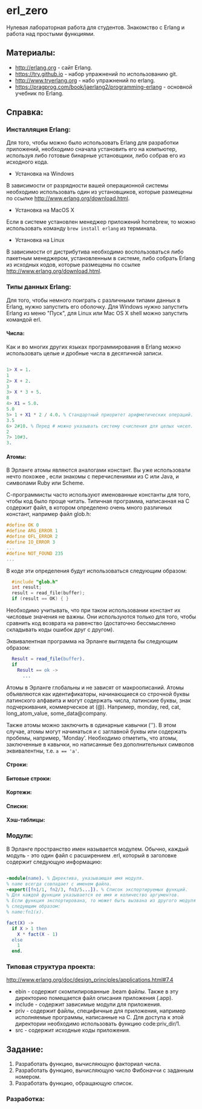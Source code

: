 # erl_zero

Нулевая лабораторная работа для студентов. Знакомство с Erlang и работа над
простыми функциями.

## Материалы:

* http://erlang.org - сайт Erlang.
* https://try.github.io - набор упражнений по использованию git.
* http://www.tryerlang.org - набо упражнений по erlang.
* https://pragprog.com/book/jaerlang2/programming-erlang - основной учебник по
Erlang.

## Справка:

### Инсталляция Erlang:

Для того, чтобы можно было использовать Erlang для разработки приложений, 
необходимо сначала установить его на компьютер, используя либо готовые бинарные
установщики, либо собрав его из исходного кода.

* Установка на Windows

В зависимости от разрядности вашей операционной системы необходимо использовать
один из установщиков, которые размещены по ссылке http://www.erlang.org/download.html.

* Установка на MacOS X

Если в системе установлен менеджер приложений homebrew, то можно использовать
команду ``brew install erlang`` из терминала.

* Установка на Linux

В зависимости от дистрибутива необходимо воспользоваться либо пакетным менеджером,
установленным в системе, либо собрать Erlang из исходных кодов, которые размещены
по ссылке http://www.erlang.org/download.html.

### Типы данных Erlang:

Для того, чтобы немного поиграть с различными типами данных в Erlang, нужно запустить
его оболочку. Для Windows нужно запустить Erlang из меню "Пуск", для Linux или Mac OS X
shell можно запустить командой erl.

#### Числа:

Как и во многих других языках программирования в Erlang можно использовать целые и 
дробные числа в десятичной записи.

``` erlang

1> X = 1.
1
2> X + 2.
3
3> X * 3 + 5.
8
4> X1 = 5.0.
5.0
5> 1 + X1 * 2 / 4.0. % Стандартный приоритет арифметических операций.
3.5
6> 2#10. % Перед # можно указывать систему счисления для целых чисел.
2
7> 10#3.
3.
```

#### Атомы:

В Эрланге атомы являются аналогами констант. Вы уже использовали нечто похожее
, если знакомы с перечислениями из C или Java, и символами Ruby или Scheme.

С-программисты часто используют именованные константы для того, чтобы код было
проще читать. Типичная программа, написанная на C содержит файл, в котором
определено очень много различных констант, например файл glob.h:

``` c
#define OK 0
#define ARG_ERROR 1
#define OFL_ERROR 2
#define IO_ERROR 3
...
#define NOT_FOUND 235
...

```

В коде эти определения будут использоваться следующим образом:

``` c
  #include "glob.h"
  int result;
  result = read_file(buffer);
  if (result == OK) { }

```

Необходимо учитывать, что при таком использовании констант их числовые значения
не важны. Они используются только для того, чтобы сравнить код возврата на 
равенство (достаточно бессмысленно складывать коды ошибок друг с другом).

Эквивалентная программа на Эрланге выглядела бы следующим образом:

``` erlang
  Result = read_file(buffer).
  if 
    Result == ok ->
      ...

```

Атомы в Эрланге глобальны и не зависят от макроописаний. Атомы объявляются как
идентификаторы, начинающиеся со строчной буквы латинского алфавита и могут
содержать числа, латинские буквы, знак подчеркивания, коммерческое at (@).
Например, monday, red, cat, long_atom_value, some_data@company.

Также атомы можно заключить в одинарные кавычки (''). В этом случае, атомы могут
начинаться и с заглавной буквы или содержать пробемы, например, 'Monday'.
Необходимо отметить, что атомы, заключенные в кавычки, но написанные без
дополнительных символов эквивалентны, т.е. `a == 'a'`.

#### Строки:



#### Битовые строки:

#### Кортежи:

#### Списки:

#### Хэш-таблицы:

### Модули:

В Эрланге пространство имен называется модулем. Обычно, каждый модуль - это один
файл с расширением .erl, который в заголовке содержит следующую информацию:

``` erlang

-module(name). % Директива, указывающая имя модуля. 
% name всегда совпадает с именем файла.
-export([fn1/1, fn2/3, fn3/5...]). % Список экспортируемых функций.
% Для каждой функции указывается ее имя и количество аргументов.
% Если функция экспортирована, то может быть вызвана из другого модуля 
% следующим образом:
% name:fn1(x).

fact(X) ->
  if X > 1 then
    X * fact(X - 1)
  else
    1
  end.

```

### Типовая структура проекта:

http://www.erlang.org/doc/design_principles/applications.html#7.4

- ebin - содержит скомпилированные .beam файлы. Также в эту директорию помещается файл описания приложения (.app).
- include - содержит зависимые модули для приложения.
- priv - содержит файлы, специфичные для приложения, например исполняемые программы, написанные на C. Для доступа к этой директории необходимо использовать функцию code:priv_dir/1.
- src - содержит исходные коды приложения.


## Задание:

1. Разработать функцию, вычисляющую факториал числа.
2. Разработать функцию, вычисляющую число Фибоначчи с заданным номером.
3. Разработать функцию, обращающую список.

### Разработка:

